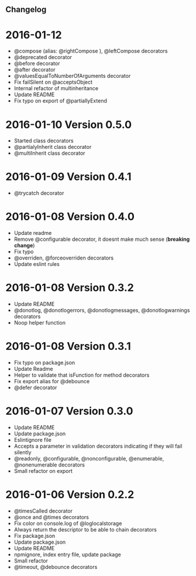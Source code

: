 ## <a name="Changelog"></a>Changelog

2016-01-12
==========

  * @compose (alias: @rightCompose ), @leftCompose decorators
  * @deprecated decorator
  * @before decorator
  * @after decorator
  * @valuesEqualToNumberOfArguments decorator
  * Fix failSilent on @acceptsObject
  * Internal refactor of multinheritance
  * Update README
  * Fix typo on export of @partiallyExtend

2016-01-10 Version 0.5.0
==========

  * Started class decorators
  * @partialyInherit class decorator
  * @multiInherit class decorator


2016-01-09 Version 0.4.1
==========

  * @trycatch decorator

2016-01-08 Version 0.4.0
==========

  * Update readme
  * Remove @configurable decorator, it doesnt make much sense (**breaking change**)
  * Fix typo
  * @overriden, @forceoverriden decorators
  * Update eslint rules


2016-01-08 Version 0.3.2
==========

  * Update README
  * @donotlog, @donotlogerrors, @donotlogmessages, @donotlogwarnings decorators
  * Noop helper function


2016-01-08 Version 0.3.1
==========

  * Fix typo on package.json
  * Update Readme
  * Helper to validate that isFunction for method decorators
  * Fix export alias for @debounce
  * @defer decorator


2016-01-07 Version 0.3.0
==========

  * Update README
  * Update package.json
  * Eslintignore file
  * Accepts a parameter in validation decorators indicating if they will fail silently
  * @readonly, @configurable, @nonconfigurable, @enumerable, @nonenumerable decorators
  * Small refactor on export


2016-01-06 Version 0.2.2
==========

  * @timesCalled decorator
  * @once and @times decorators
  * Fix color on console.log of @loglocalstorage
  * Always return the descriptor to be able to chain decorators
  * Fix package.json
  * Update package.json
  * Update README
  * npmignore, index entry file, update package
  * Small refactor
  * @timeout, @debounce decorators
